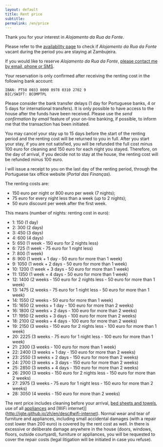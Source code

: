 ```yaml
---
layout: default
title: Rent price
subtitle:
permalink: /en/price
---
```


Thank you for your interest in *Alojamento da Rua da Fonte*.

Please refer to the [availability page](http://jgte.github.io/zambujeira/en/#disponibilidade) to check if *Alojamento da Rua da Fonte* vacant during the period you are staying at Zambujeira.

If you would like to reserve *Alojamento da Rua da Fonte*, [please contact me by email, phone or SMS](http://jgte.github.io/zh/en/intro#house-contacts).

Your reservation is only confirmed after receiving the renting cost in the following bank account:

    IBAN: PT50 0033 0000 0978 0310 2702 9
    BIC/SWIFT: BCOMPTPL

Please consider the bank transfer delays (1 day for Portuguese banks, 4 or 5 days for international transfers). It is only possible to have access to the house after the funds have been received. Please use the *send confirmation by email* feature of your on-line banking, if possible, to inform me that the transaction has been initiated.

You may cancel your stay up to 15 days before the start of the renting period and the renting cost will be returned to you in full. After you start your stay, if you are not satisfied, you will be refunded the full cost minus 100 euro for cleaning and 150 euro for each night you stayed. Therefore, on the day of arrival, if you decide not to stay at the house, the renting cost will be refunded minus 100 euro.

I will issue a receipt to you on the last day of the renting period, through the Portuguese tax office website (*Portal das Finanças*).

The renting costs are:
- 150 euro per night or 800 euro per week (7 nights);
- 75 euro for every night less than a week (up to 2 nights);
- 50 euro discount per week after the first week.

This means (number of nights: renting cost in euro):
- 1: 150 (1 day)
- 2: 300 (2 days)
- 3: 450 (3 days)
- 4: 600 (4 days)
- 5: 650 (1 week - 150 euro for 2 nights less)
- 6: 725 (1 week - 75 euro for 1 night less)
- 7: 800 (1 week)
- 8: 900 (1 week + 1 day - 50 euro for more than 1 week)
- 9: 1050 (1 week + 2 days - 50 euro for more than 1 week)
- 10: 1200 (1 week + 3 days - 50 euro for more than 1 week)
- 11: 1350 (1 week + 4 days - 50 euro for more than 1 week)
- 12: 1400 (2 weeks - 150 euro for 2 nights less - 50 euro for more than 1 week)
- 13: 1475 (2 weeks - 75 euro for 1 night less - 50 euro for more than 1 week)
- 14: 1550 (2 weeks - 50 euro for more than 1 week)
- 15: 1650 (2 weeks + 1 day - 100 euro for more than 2 weeks)
- 16: 1800 (2 weeks + 2 days - 100 euro for more than 2 weeks)
- 17: 1950 (2 weeks + 3 days - 100 euro for more than 2 weeks)
- 18: 2100 (2 weeks + 4 days - 100 euro for more than 2 weeks)
- 19: 2150 (3 weeks - 150 euro for 2 nights less - 100 euro for more than 1 week)
- 20: 2225 (3 weeks - 75 euro for 1 night less - 100 euro for more than 1 week)
- 21: 2300 (3 weeks - 100 euro for more than 1 week)
- 22: 2400 (3 weeks + 1 day - 150 euro for more than 2 weeks)
- 23: 2550 (3 weeks + 2 days - 150 euro for more than 2 weeks)
- 24: 2700 (3 weeks + 3 days - 150 euro for more than 2 weeks)
- 25: 2850 (3 weeks + 4 days - 150 euro for more than 2 weeks)
- 26: 2900 (3 weeks - 150 euro for 2 nights less - 150 euro for more than 2 weeks)
- 27: 2975 (3 weeks - 75 euro for 1 night less - 150 euro for more than 2 weeks)
- 28: 3050 (4 weeks - 150 euro for more than 2 weeks)

The rent price includes cleaning before your arrival, [bed sheets and towels](http://jgte.github.io/zh/en/desc#bed-sheets-and-towels), use of all [appliances](http://jgte.github.io/zh/en/desc#appliances) and [WiFi internet]](http://jgte.github.io/zh/en/desc#wifi-internet). Normal wear and tear of furniture and appliances, including small accidental damages (with a repair cost lower than 200 euro) is covered by the rent cost as well. In there is excessive or deliberate damage anywhere in the house (doors, windows, floors, outside courtyard), furniture or appliances, you will be requested to cover the repair costs (legal litigation will be initiated in case you refuse).